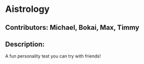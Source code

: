 # Aistrology
## Contributors: Michael, Bokai, Max, Timmy

## Description:
A fun personality test you can try with friends! 